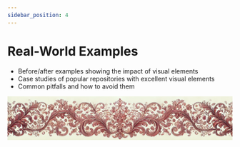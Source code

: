```yaml
---
sidebar_position: 4
---
```


# Real-World Examples



- Before/after examples showing the impact of visual elements
- Case studies of popular repositories with excellent visual elements
- Common pitfalls and how to avoid them


![ornament](../red-small.png)
